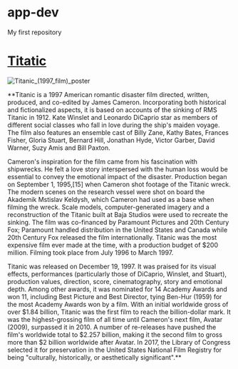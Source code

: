 # app-dev
My first repository
# [Titatic](https://en.wikipedia.org/wiki/Titanic_(1997_film))
![Titanic_(1997_film)_poster](https://github.com/Froylao22/app-dev/assets/152580495/7a1c78fe-b365-4e3c-8ef6-1b7eef709e1e)

**Titanic is a 1997 American romantic disaster film directed, written, produced, and co-edited by James Cameron. Incorporating both historical and fictionalized aspects, it is based on accounts of the sinking of RMS Titanic in 1912. Kate Winslet and Leonardo DiCaprio star as members of different social classes who fall in love during the ship's maiden voyage. The film also features an ensemble cast of Billy Zane, Kathy Bates, Frances Fisher, Gloria Stuart, Bernard Hill, Jonathan Hyde, Victor Garber, David Warner, Suzy Amis and Bill Paxton.

Cameron's inspiration for the film came from his fascination with shipwrecks. He felt a love story interspersed with the human loss would be essential to convey the emotional impact of the disaster. Production began on September 1, 1995,[15] when Cameron shot footage of the Titanic wreck. The modern scenes on the research vessel were shot on board the Akademik Mstislav Keldysh, which Cameron had used as a base when filming the wreck. Scale models, computer-generated imagery and a reconstruction of the Titanic built at Baja Studios were used to recreate the sinking. The film was co-financed by Paramount Pictures and 20th Century Fox; Paramount handled distribution in the United States and Canada while 20th Century Fox released the film internationally. Titanic was the most expensive film ever made at the time, with a production budget of $200 million. Filming took place from July 1996 to March 1997.

Titanic was released on December 19, 1997. It was praised for its visual effects, performances (particularly those of DiCaprio, Winslet, and Stuart), production values, direction, score, cinematography, story and emotional depth. Among other awards, it was nominated for 14 Academy Awards and won 11, including Best Picture and Best Director, tying Ben-Hur (1959) for the most Academy Awards won by a film. With an initial worldwide gross of over $1.84 billion, Titanic was the first film to reach the billion-dollar mark. It was the highest-grossing film of all time until Cameron's next film, Avatar (2009), surpassed it in 2010. A number of re-releases have pushed the film's worldwide total to $2.257 billion, making it the second film to gross more than $2 billion worldwide after Avatar. In 2017, the Library of Congress selected it for preservation in the United States National Film Registry for being "culturally, historically, or aesthetically significant".**

